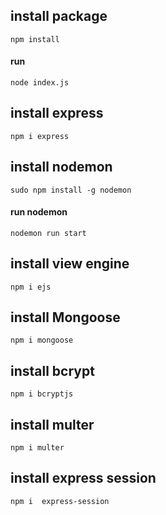 ## install package

`npm install`

#### run

`node index.js`

## install express

`npm i express`

## install nodemon

`sudo npm install -g nodemon`

#### run nodemon

`nodemon run start`

## install view engine

`npm i ejs`

## install Mongoose

`npm i mongoose`

## install bcrypt

`npm i bcryptjs`

## install multer

`npm i multer`

## install express session

`npm i  express-session`
